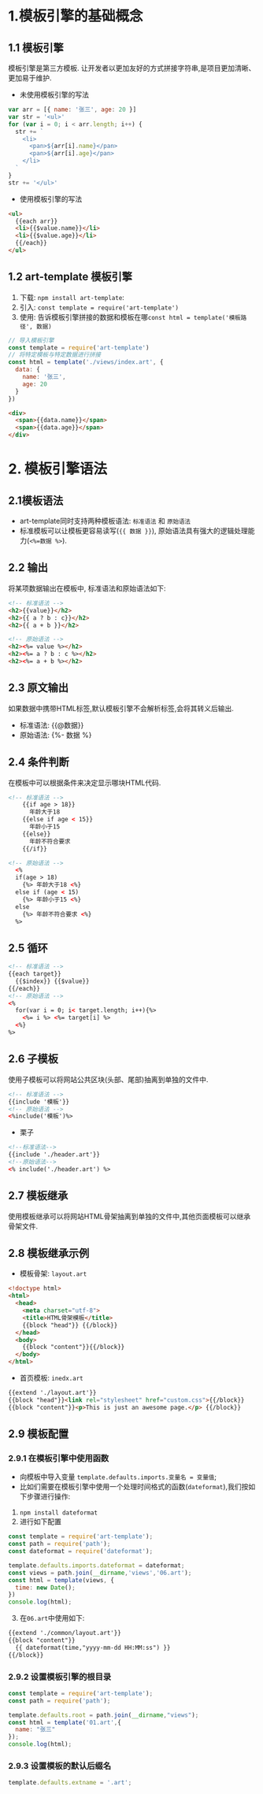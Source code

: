 # 1.模板引擎的基础概念

## 1.1 模板引擎

模板引擎是第三方模板.
让开发者以更加友好的方式拼接字符串,是项目更加清晰、更加易于维护.

- 未使用模板引擎的写法

```js
var arr = [{ name: '张三', age: 20 }]
var str = '<ul>'
for (var i = 0; i < arr.length; i++) {
  str += `
    <li>
      <pan>${arr[i].name}</pan>
      <pan>${arr[i].age}</pan>
    </li>
  `
}
str += '</ul>'
```

- 使用模板引擎的写法

```html
<ul>
  {{each arr}}
  <li>{{$value.name}}</li>
  <li>{{$value.age}}</li>
  {{/each}}
</ul>
```

## 1.2 art-template 模板引擎

1. 下载: `npm install art-template`:
2. 引入: `const template = require('art-template')`
3. 使用: 告诉模板引擎拼接的数据和模板在哪`const html = template('模板路径', 数据)`

```js
// 导入模板引擎
const template = require('art-template')
// 将特定模板与特定数据进行拼接
const html = template('./views/index.art', {
  data: {
    name: '张三',
    age: 20
  }
})
```

```html
<div>
  <span>{{data.name}}</span>
  <span>{{data.age}}</span>
</div>
```

# 2. 模板引擎语法
## 2.1模板语法
- art-template同时支持两种模板语法: `标准语法` 和 `原始语法`
- 标准模板可以让模板更容易读写(`{{ 数据 }}`), 原始语法具有强大的逻辑处理能力(`<%=数据 %>`).

## 2.2 输出
将某项数据输出在模板中, 标准语法和原始语法如下:
```html
<!-- 标准语法 -->
<h2>{{value}}</h2>
<h2>{{ a ? b : c}}</h2>
<h2>{{ a + b }}</h2>

<!-- 原始语法 -->
<h2><%= value %></h2>
<h2><%= a ? b : c %></h2>
<h2><%= a + b %></h2>
```

## 2.3 原文输出
如果数据中携带HTML标签,默认模板引擎不会解析标签,会将其转义后输出.
- 标准语法: {{@数据}}
- 原始语法: {%- 数据 %}

## 2.4 条件判断
在模板中可以根据条件来决定显示哪块HTML代码.

```html
<!-- 标准语法 -->
    {{if age > 18}}
      年龄大于18
    {{else if age < 15}}
      年龄小于15
    {{else}}
      年龄不符合要求
    {{/if}}
```

```html
<!-- 原始语法 -->
  <%
  if(age > 18)
    {%> 年龄大于18 <%}
  else if (age < 15)
    {%> 年龄小于15 <%}
  else
    {%> 年龄不符合要求 <%}
  %>
```

## 2.5 循环
```html
<!-- 标准语法 -->
{{each target}}
  {{$index}} {{$value}}
{{/each}}
<!-- 原始语法 -->
<%
  for(var i = 0; i< target.length; i++){%>
    <%= i %> <%= target[i] %>
  <%}
%>
```

## 2.6 子模板
使用子模板可以将网站公共区块(头部、尾部)抽离到单独的文件中.
```html
<!-- 标准语法 -->
{{include '模板'}}
<!-- 原始语法 -->
<%include('模板')%>
```
- 栗子
```html
<!--标准语法-->
{{include './header.art'}}
<!--原始语法-->
<% include('./header.art') %>
```

## 2.7 模板继承
使用模板继承可以将网站HTML骨架抽离到单独的文件中,其他页面模板可以继承骨架文件.

## 2.8 模板继承示例
- 模板骨架: `layout.art`
```html
<!doctype html>
<html>
  <head>
    <meta charset="utf-8">
    <title>HTML骨架模板</title>
    {{block "head"}} {{/block}}
  </head>
  <body>
    {{block "content"}}{{/block}}
  </body>
</html>
```
- 首页模板: `inedx.art`
```html
{{extend './layout.art'}}
{{block "head"}}<link rel="stylesheet" href="custom.css">{{/block}}
{{block "content"}}<p>This is just an awesome page.</p> {{/block}}
```

## 2.9 模板配置
### 2.9.1 在模板引擎中使用函数
- 向模板中导入变量 `template.defaults.imports.变量名 = 变量值`;
- 比如们需要在模板引擎中使用一个处理时间格式的函数(`dateformat`),我们按如下步骤进行操作:
1. `npm install dateformat`
2. 进行如下配置
```js
const template = require('art-template');
const path = require('path');
const dateformat = require('dateformat');

template.defaults.imports.dateformat = dateformat;
const views = path.join(__dirname,'views','06.art');
const html = template(views, {
  time: new Date();
})
console.log(html);
```
3. 在`06.art`中使用如下:
```html
{{extend './common/layout.art'}}
{{block "content"}}
  {{ dateformat(time,"yyyy-mm-dd HH:MM:ss") }}
{{/block}}
```
### 2.9.2 设置模板引擎的根目录
```js
const template = require('art-template');
const path = require('path');

template.defaults.root = path.join(__dirname,"views");
const html = template('01.art',{
  name: "张三"
});
console.log(html);
```
### 2.9.3 设置模板的默认后缀名
```js
template.defaults.extname = '.art';
```
